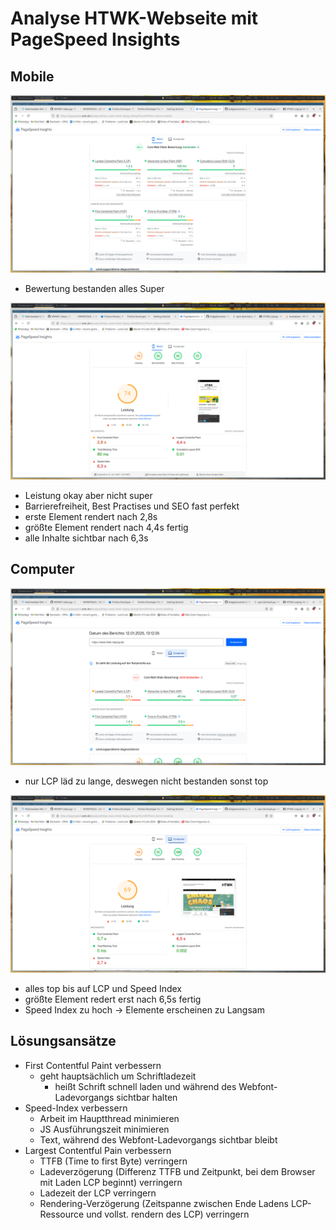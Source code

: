 # Analyse HTWK-Webseite mit PageSpeed Insights

## Mobile
![Analyse Core-Web-Vitals Mobile](images/mobil_CWV.png)
- Bewertung bestanden alles Super

![Analyse Leistung Mobile](images/mobil_POW.png)
- Leistung okay aber nicht super
- Barrierefreiheit, Best Practises und SEO fast perfekt
- erste Element rendert nach 2,8s 
- größte Element rendert nach 4,4s fertig
- alle Inhalte sichtbar nach 6,3s

## Computer
![Analyse Core-Web-Vitals Computer](images/comp_CWV.png)
- nur LCP läd zu lange, deswegen nicht bestanden sonst top

![Analyse Leistung Mobile](images/comp_POW.png)
- alles top bis auf LCP und Speed Index
- größte Element redert erst nach 6,5s fertig
- Speed Index zu hoch -> Elemente erscheinen zu Langsam

## Lösungsansätze
- First Contentful Paint verbessern
    - geht hauptsächlich um Schriftladezeit
        - heißt Schrift schnell laden und während des Webfont-Ladevorgangs sichtbar halten
- Speed-Index verbessern
    - Arbeit im Hauptthread minimieren
    - JS Ausführungszeit minimieren
    - Text, während des Webfont-Ladevorgangs sichtbar bleibt
- Largest Contentful Pain verbessern
    - TTFB (Time to first Byte) verringern 
    - Ladeverzögerung (Differenz TTFB und Zeitpunkt, bei dem Browser mit Laden LCP beginnt) verringern
    - Ladezeit der LCP verringern
    - Rendering-Verzögerung (Zeitspanne zwischen Ende Ladens LCP-Ressource und vollst. rendern des LCP) verringern
